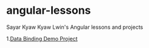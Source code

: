# angular-lessons
Sayar Kyaw Kyaw Lwin's Angular lessons and projects

1.[Data Binding Demo Project](data-bind-demo/)

